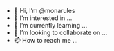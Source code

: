- 👋 Hi, I’m @monarules
- 👀 I’m interested in ...
- 🌱 I’m currently learning ...
- 💞️ I’m looking to collaborate on ...
- 📫 How to reach me ...

<!---
monarules/monarules is a ✨ special ✨ repository because its `README.md` (this file) appears on your GitHub profile.
You can click the Preview link to take a look at your changes.
--->
